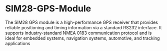 # SIM28-GPS-Module
The SIM28 GPS module is a high-performance GPS receiver that provides reliable positioning and timing information via a standard RS232 interface. It supports industry-standard NMEA 0183 communication protocol and is ideal for embedded systems, navigation systems, automotive, and tracking applications
